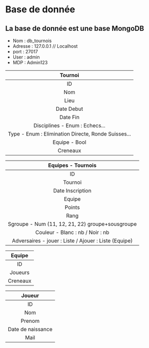 Base de donnée
==============

La base de donnée est une base MongoDB
--------------------------------------

- Nom     : db_tournois
- Adresse : 127.0.0.1 // Localhost
- port    : 27017
- User    : admin
- MDP     : Admin123

| Tournoi |
| :-----: |
| ID |
| Nom |
| Lieu |
| Date Debut |
| Date Fin |
| Disciplines - Enum : Echecs... |
| Type - Enum : Elimination Directe, Ronde Suisses... |
| Equipe - Bool |
| Creneaux |

| Equipes - Tournois |
| :----------------: |
| ID |
| Tournoi |
| Date Inscription |
| Equipe |
| Points |
| Rang |
| Sgroupe - Num (11, 12, 21, 22) groupe+sousgroupe |
| Couleur - Blanc : nb / Noir : nb |
| Adversaires - jouer : Liste / Ajouer : Liste (Equipe) |

| Equipe |
| :----: |
| ID |
| Joueurs |
| Creneaux |

| Joueur |
| :----: |
| ID |
| Nom |
| Prenom |
| Date de naissance |
| Mail |